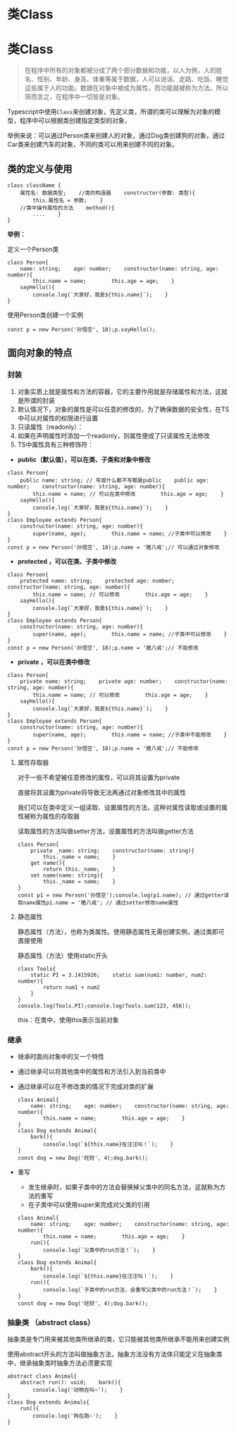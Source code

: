 # 类Class

# 类Class

> 在程序中所有的对象都被分成了两个部分数据和功能，以人为例，人的姓名、性别、年龄、身高、体重等属于数据，人可以说话、走路、吃饭、睡觉这些属于人的功能。数据在对象中被成为属性，而功能就被称为方法。所以简而言之，在程序中一切皆是对象。
> 

Typescript中使用`Class`来创建对象，先定义类，所谓的类可以理解为对象的模型，程序中可以根据类创建指定类型的对象，

举例来说：可以通过Person类来创建人的对象，通过Dog类创建狗的对象，通过Car类来创建汽车的对象，不同的类可以用来创建不同的对象。

## 类的定义与使用

```tsx
class className {
    属性名: 数据类型;    //类的构造器    constructor(参数: 类型){
        this.属性名 = 参数;    }
    //类中操作属性的方法    method(){
        ....    }
}
```

**举例：**

定义一个Person类

```tsx
class Person{
    name: string;    age: number;    constructor(name: string, age: number){
        this.name = name;        this.age = age;    }
    sayHello(){
        console.log(`大家好，我是${this.name}`);    }
}
```

使用Person类创建一个实例

```tsx
const p = new Person('孙悟空', 18);p.sayHello();
```

## 面向对象的特点

### 封装

1. 对象实质上就是属性和方法的容器，它的主要作用就是存储属性和方法，这就是所谓的封装
2. 默认情况下，对象的属性是可以任意的修改的，为了确保数据的安全性，在TS中可以对属性的权限进行设置
3. 只读属性（readonly）：
4. 如果在声明属性时添加一个readonly，则属性便成了只读属性无法修改
5. TS中属性具有三种修饰符：
- **public（默认值），可以在类、子类和对象中修改**

```tsx
class Person{
    public name: string; // 写或什么都不写都是public    public age: number;    constructor(name: string, age: number){
        this.name = name; // 可以在类中修改        this.age = age;    }
    sayHello(){
        console.log(`大家好，我是${this.name}`);    }
}
class Employee extends Person{
    constructor(name: string, age: number){
        super(name, age);        this.name = name; //子类中可以修改    }
}
const p = new Person('孙悟空', 18);p.name = '猪八戒';// 可以通过对象修改
```

- **protected ，可以在类、子类中修改**

```tsx
class Person{
    protected name: string;    protected age: number;    constructor(name: string, age: number){
        this.name = name; // 可以修改        this.age = age;    }
    sayHello(){
        console.log(`大家好，我是${this.name}`);    }
}
class Employee extends Person{
    constructor(name: string, age: number){
        super(name, age);        this.name = name; //子类中可以修改    }
}
const p = new Person('孙悟空', 18);p.name = '猪八戒';// 不能修改
```

- **private ，可以在类中修改**

```tsx
class Person{
    private name: string;    private age: number;    constructor(name: string, age: number){
        this.name = name; // 可以修改        this.age = age;    }
    sayHello(){
        console.log(`大家好，我是${this.name}`);    }
}
class Employee extends Person{
    constructor(name: string, age: number){
        super(name, age);        this.name = name; //子类中不能修改    }
}
const p = new Person('孙悟空', 18);p.name = '猪八戒';// 不能修改
```

1. 属性存取器
    
    对于一些不希望被任意修改的属性，可以将其设置为private
    
    直接将其设置为private将导致无法再通过对象修改其中的属性
    
    我们可以在类中定义一组读取、设置属性的方法，这种对属性读取或设置的属性被称为属性的存取器
    
    读取属性的方法叫做setter方法，设置属性的方法叫做getter方法
    
    ```tsx
    class Person{
        private _name: string;    constructor(name: string){
            this._name = name;    }
        get name(){
            return this._name;    }
        set name(name: string){
            this._name = name;    }
    }
    const p1 = new Person('孙悟空');console.log(p1.name); // 通过getter读取name属性p1.name = '猪八戒'; // 通过setter修改name属性
    ```
    
2. 静态属性
    
    静态属性（方法），也称为类属性。使用静态属性无需创建实例，通过类即可直接使用
    
    静态属性（方法）使用static开头
    
    ```tsx
    class Tools{
        static PI = 3.1415926;    static sum(num1: number, num2: number){
            return num1 + num2
        }
    }
    console.log(Tools.PI);console.log(Tools.sum(123, 456));
    ```
    
    this：在类中，使用this表示当前对象
    

### 继承

- 继承时面向对象中的又一个特性
- 通过继承可以将其他类中的属性和方法引入到当前类中
- 通过继承可以在不修改类的情况下完成对类的扩展
    
    ```tsx
    class Animal{
        name: string;    age: number;    constructor(name: string, age: number){
            this.name = name;        this.age = age;    }
    }
    class Dog extends Animal{
        bark(){
            console.log(`${this.name}在汪汪叫！`);    }
    }
    const dog = new Dog('旺财', 4);dog.bark();
    ```
    
- 重写
    - 发生继承时，如果子类中的方法会替换掉父类中的同名方法，这就称为方法的重写
    - 在子类中可以使用super来完成对父类的引用
    
    ```tsx
    class Animal{
        name: string;    age: number;    constructor(name: string, age: number){
            this.name = name;        this.age = age;    }
        run(){
            console.log(`父类中的run方法！`);    }
    }
    class Dog extends Animal{
        bark(){
            console.log(`${this.name}在汪汪叫！`);    }
        run(){
            console.log(`子类中的run方法，会重写父类中的run方法！`);    }
    }
    const dog = new Dog('旺财', 4);dog.bark();
    ```
    

### 抽象类 （abstract class）

抽象类是专门用来被其他类所继承的类，它只能被其他类所继承不能用来创建实例

使用abstract开头的方法叫做抽象方法，抽象方法没有方法体只能定义在抽象类中，继承抽象类时抽象方法必须要实现

```tsx
abstract class Animal{
    abstract run(): void;    bark(){
        console.log('动物在叫~');    }
}
class Dog extends Animals{
    run(){
        console.log('狗在跑~');    }
}
```